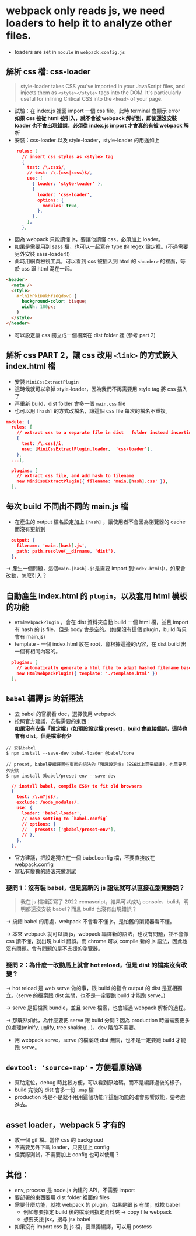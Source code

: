 # webpack only reads js, we need loaders to help it to analyze other files.

- loaders are set in `module` in `webpack.config.js`

## 解析 css 檔: css-loader

> style-loader takes CSS you've imported in your JavaScript files, and injects them as `<style></style>` tags into the DOM. It's particularly useful for inlining Critical CSS into the `<head>` of your page.

- 試驗：在 index.js 裡面 import 一個 css file，此時 terminal 會顯示 error \
  **如果 css 被從 html 被引入，就不會被 webpack 解析到，即使還沒安裝 loader 也不會出現錯誤，必須從 index.js import 才會真的有被 webpack 解析**
- 安裝：css-loader 以及 style-loader，style-loader 的用途如上

```json
    rules: [
      // insert css styles as <style> tag
      {
        test: /\.css$/,
        // test: /\.(css|scss)$/,
        use: [
          { loader: 'style-loader' },
          {
            loader: 'css-loader',
            options: {
              modules: true,
            },
          },
        ],
      },
```

- 因為 webpack 只能讀懂 js，要讓他讀懂 css，必須加上 loader。
- 如果是需要用到 sass 檔，也可以一起寫在 type 的 regex 設定裡。(不過需要另外安裝 sass-loader!!)
- 此時用網頁檢視工具，可以看到 css 被插入到 html 的 `<header>` 的裡面，等於 css 跟 html 混在一起。

```html
<header>
  <meta />
  <style>
    #rlhIhPkiD8khf16QdovG {
      background-color: bisque;
      width: 100px;
    }
  </style>
</header>
```

- 可以設定讓 css 獨立成一個檔案在 dist folder 裡 (參考 part 2)

## 解析 css PART 2，讓 css 改用 `<link>` 的方式嵌入 index.html 檔

- 安裝 `MiniCssExtractPlugin`
- 這時候就可以拿掉 style-loader，因為我們不再需要用 style tag 將 css 插入了
- 再重新 build，dist folder 會多一個 `main.css` file
- 也可以用 `[hash]` 的方式改檔名，讓這個 css file 每次的檔名不重複。

```json
module: {
  rules: [
    // extract css to a separate file in dist   folder instead inserting styles as <style> tag
    {
      test: /\.css$/i,
      use: [MiniCssExtractPlugin.loader,  'css-loader'],
    },
  ...],

  plugins: [
    // extract css file, and add hash to filename
    new MiniCssExtractPlugin({ filename: 'main.[hash].css' }),
  ],

```

## 每次 build 不同出不同的 main.js 檔

- 在產生的 output 檔名設定加上 `[hash]` ，讓使用者不會因為瀏覽器的 cache 而沒有更新到

```json
  output: {
    filename: 'main.[hash].js',
    path: path.resolve(__dirname, 'dist'),
  },
```

→ 產生一個問題，這個`main.[hash].js`是需要 import 到`index.html`中，如果會改動，怎麼引入？

## 自動產生 index.html 的 `plugin`，以及套用 html 模板的功能

- `HtmlWebpackPlugin` ，會在 dist 資料夾自動 build 一個 html 檔，並且 import 有 hash 的 js file，但是 body 會是空的。(如果沒有這個 plugin，build 時只會有 main.js)
- template - 一個 index.html 放在 root，會根據這邊的內容，在 dist build 出一個有相同內容的。

```json
  plugins: [
    // automatically generate a html file to adapt hashed filename base on the template file
    new HtmlWebpackPlugin({ template: './template.html' })
  ],
```

## `babel` 編譯 js 的新語法

- 去 babel 的官網看 doc，選擇使用 webpack
- 按照官方建議，安裝需要的東西：\
  **如果沒有安裝「設定檔」(如預設設定檔 preset)，build 會直接錯誤，這時也會有 dist，但是檔案有少**

```shell
// 安裝babel
$ npm install --save-dev babel-loader @babel/core

// preset, babel要編譯哪些東西的語法的「預設設定檔」(ES6以上需要編譯)，也需要另外安裝
$ npm install @babel/preset-env --save-dev

```

```json
  // install babel, compile ES6+ to fit old browsers
  {
    test: /\.m?js$/,
    exclude: /node_modules/,
    use: {
      loader: 'babel-loader',
      // move setting to `babel.config`
      // options: {
      //   presets: ['@babel/preset-env'],
      // },
    },
  },
```

- 官方建議，把設定獨立在一個 babel.config 檔，不要直接放在 webpack.config
- 寫私有變數的語法來做測試

### 疑問 1：沒有裝 babel，但是寫新的 js 語法就可以直接在瀏覽器跑？

> 我在 js 檔裡面寫了 2022 ecmascript，結果可以成功 console、bulid，明明都還沒安裝 babel？而且 build 也沒有出現錯誤？

→ 搞錯 babel 的用處，webpack 不會看不懂 js，是怕舊的瀏覽器看不懂。

→ 本來 webpack 就可以讀 js，webpack 編譯新的語法，也沒有問題，並不會像 css 讀不懂，就出現 build 錯誤。而 chrome 可以 compile 新的 js 語法，因此也沒有問題。會有問題的是不支援的瀏覽器。

### 疑問 2：為什麼一改動馬上就會 hot reload，但是 dist 的檔案沒有改變？

→ hot reload 是 web serve 做的事，跟 build 的指令 output 的 dist 是互相獨立。(serve 的檔案跟 dist 無關，也不是一定要跑 build 才能跑 serve。)

→ serve 是把檔案 bundle，並且 serve 檔案，也會經過 webpack 解析的過程。

→ 那既然如此，為什麼要把 serve 跟 build 分開？因為 production 時還需要更多的處理(minify, uglify, tree shaking…)，dev 階段不需要。

- 用 webpack serve，serve 的檔案跟 dist 無關，也不是一定要跑 build 才能跑 serve。

## `devtool: 'source-map'` - 方便看原始碼

- 幫助定位，debug 時比較方便，可以看到原始碼，而不是編譯過後的樣子。
- build 完後的 dist 會多一份 `.map` 檔
- production 時是不是就不用用這個功能？這個功能的確會影響效能，要考慮進去。

## asset loader，webpack 5 才有的

- 放一個 gif 檔。當作 css 的 backgroud
- 不需要另外下載 loader，只要加上 config
- 但實際測試，不需要加上 config 也可以使用？

## 其他：

- env, process 是 node.js 內建的 API，不需要 import
- 要部署的東西要用 dist folder 裡面的 files
- 需要什麼功能，就找 webpack 的 plugin，如果是跟 js 有關，就找 babel
  - 例如想要指定 build 後的檔案到指定資料夾 → copy file webpack
  - 想要支援 jsx，搜尋 jsx babel
- 如果沒有 import css 到 js 檔，要單獨編譯，可以用 postcss
